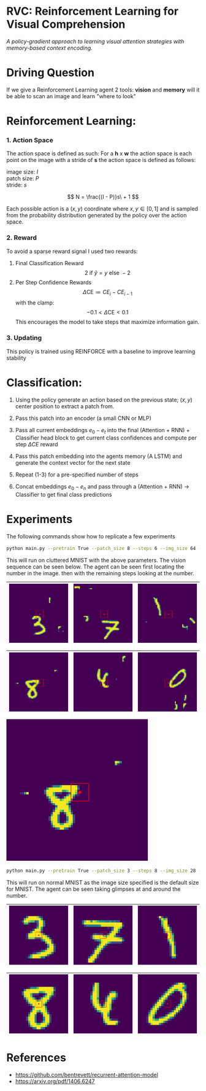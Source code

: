 # RVC: Reinforcement Learning for Visual Comprehension
*A policy-gradient approach to learning visual attention strategies with memory-based context encoding.*
# Driving Question
If we give a Reinforcement Learning agent 2 tools: **vision** and **memory** will it be able to scan an image and learn "where to look" 


# Reinforcement Learning:
### 1. Action Space
The action space is defined as such: For a **h** x **w** the action space is each point on the image with a stride of **s** the action space is defined as follows:

image size: $I$ \
patch size: $P$ \
stride: $s$

$$
N = \frac{(I - P)}s\ + 1
$$

Each possible action is a $(x,y)$ coordinate where $x,y \in [0, 1]$ and is sampled from the probability distribution generated by the policy over the action space.  
### 2. Reward
To avoid a sparse reward signal I used two rewards:
1. Final Classification Reward
    $$2 \text{ if } \hat{y} = y \text{ else } -2$$
2. Per Step Confidence Rewards
$$
\Delta \text{CE} \coloneqq CE_i - CE_{i-1}
$$
with the clamp:
$$
-0.1 < \Delta \text{CE} < 0.1
$$
This encourages the model to take steps that maximize information gain.
### 3. Updating
This policy is trained using REINFORCE with a baseline to improve learning stability

# Classification:
1. Using the policy generate an action based on the previous state; $(x,y)$ center position to extract a patch from.

2. Pass this patch into an encoder (a small CNN or MLP)

3. Pass all current embeddings $e_0-e_t$ into the final (Attention + RNN) + Classifier head block to get current class confidences and compute per step $\Delta CE$ reward

3. Pass this patch embedding into the agents memory (A LSTM) and generate the context vector for the next state

4. Repeat (1-3) for a pre-specified number of steps

5. Concat embeddings $e_0-e_n$ and pass through a (Attention + RNN) -> Classifier to get final class predictions


# Experiments
The following commands show how to replicate a few experiments

```bash
python main.py --pretrain True --patch_size 8 --steps 6 --img_size 64 --clutter_count 4 --stride 4
```
This will run on cluttered MNIST with the above parameters. The vision sequence can be seen below. The agent can be seen first locating the number in the image. then with the remaining steps looking at the number.

| ![](gifs/gifs_experiment1/attention1.gif) | ![](gifs/gifs_experiment1/attention2.gif) | ![](gifs/gifs_experiment1/attention3.gif) |
|--------------------------------------|--------------------------------------|--------------------------------------|


| ![](gifs/gifs_experiment1/attention4.gif) | ![](gifs/gifs_experiment1/attention5.gif) | ![](gifs/gifs_experiment1/attention6.gif) |
|--------------------------------------|--------------------------------------|--------------------------------------|

![Demo](gifs/gifs_experiment1/attention4.gif)

```bash
python main.py --pretrain True --patch_size 3 --steps 8 --img_size 28 --clutter_count 0 --stride 3
```
This will run on normal MNIST as the image size specified is the default size for MNIST. The agent can be seen taking glimpses at and around the number. 

| ![](gifs/gifs_experiment2/attention1.gif) | ![](gifs/gifs_experiment2/attention2.gif) | ![](gifs/gifs_experiment2/attention3.gif) |
|--------------------------------------|--------------------------------------|--------------------------------------|


| ![](gifs/gifs_experiment2/attention4.gif) | ![](gifs/gifs_experiment2/attention5.gif) | ![](gifs/gifs_experiment2/attention6.gif) |
|--------------------------------------|--------------------------------------|--------------------------------------|

# References
* https://github.com/bentrevett/recurrent-attention-model
* https://arxiv.org/pdf/1406.6247